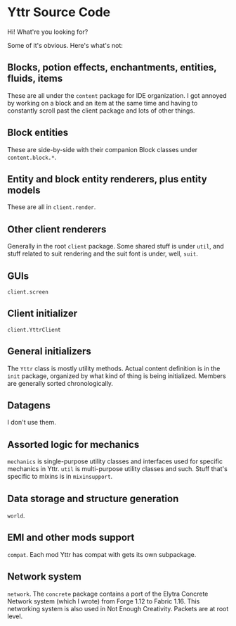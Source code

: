 # Yttr Source Code
Hi! What're you looking for?

Some of it's obvious. Here's what's not:

## Blocks, potion effects, enchantments, entities, fluids, items

These are all under the `content` package for IDE organization. I got annoyed by working on a block
and an item at the same time and having to constantly scroll past the client package and lots of
other things.

## Block entities

These are side-by-side with their companion Block classes under `content.block.*`.

## Entity and block entity renderers, plus entity models

These are all in `client.render`.

## Other client renderers

Generally in the root `client` package. Some shared stuff is under `util`, and stuff related to
suit rendering and the suit font is under, well, `suit`.

## GUIs

`client.screen`

## Client initializer

`client.YttrClient`

## General initializers

The `Yttr` class is mostly utility methods. Actual content definition is in the `init` package,
organized by what kind of thing is being initialized. Members are generally sorted chronologically.

## Datagens

I don't use them.

## Assorted logic for mechanics

`mechanics` is single-purpose utility classes and interfaces used for specific mechanics in Yttr.
`util` is multi-purpose utility classes and such. Stuff that's specific to mixins is in `mixinsupport`.

## Data storage and structure generation

`world`.

## EMI and other mods support

`compat`. Each mod Yttr has compat with gets its own subpackage.

## Network system

`network`. The `concrete` package contains a port of the Elytra Concrete Network system (which I
wrote) from Forge 1.12 to Fabric 1.16. This networking system is also used in Not Enough Creativity.
Packets are at root level.
